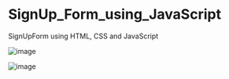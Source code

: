# SignUp_Form_using_JavaScript
SignUpForm using HTML, CSS  and JavaScript

![image](https://github.com/RenuckaM/SignUp_Form_using_JavaScript/assets/147283564/11e9d4b1-3be6-4a74-aa11-2e1bff890663)

![image](https://github.com/RenuckaM/SignUp_Form_using_JavaScript/assets/147283564/34b6f83c-37aa-43e6-a708-39d0df392ca3)


